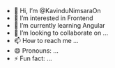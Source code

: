 - 👋 Hi, I’m @KavinduNimsaraOn
- 👀 I’m interested in Frontend
- 🌱 I’m currently learning Angular
- 💞️ I’m looking to collaborate on ...
- 📫 How to reach me ...
- 😄 Pronouns: ...
- ⚡ Fun fact: ...

<!---
KavinduNimsaraOn/KavinduNimsaraOn is a ✨ special ✨ repository because its `README.md` (this file) appears on your GitHub profile.
You can click the Preview link to take a look at your changes.
--->
